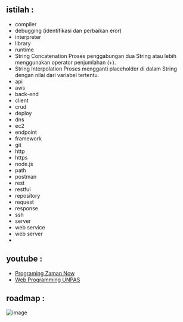 ## istilah :
- compiler
- debugging (identifikasi dan perbaikan eror)
- interpreter
- library
- runtime
- String Concatenation
  Proses penggabungan dua String atau lebih menggunakan operator penjumlahan (+).
- String Interpolation
  Proses mengganti placeholder di dalam String dengan nilai dari variabel tertentu.
- api
- aws
- back-end
- client
- crud
- deploy
- dns
- ec2
- endpoint
- framework
- git
- http
- https
- node.js
- path
- postman
- rest
- restful
- repository
- request
- response
- ssh
- server
- web service
- web server
- 
## youtube :
- [Programing Zaman Now](https://www.youtube.com/watch?v=SDROba_M42g&list=PL-CtdCApEFH8SS0Gsj9_a0cC0jypFEoSg)
- [Web Programming UNPAS](https://www.youtube.com/playlist?list=PLFIM0718LjIWXagluzROrA-iBY9eeUt4w)

## roadmap :
![image](https://drive.google.com/uc?export=view&id=1tIbLoI7eNGr6QJGeXRSW4n2LKBVUkxGD)